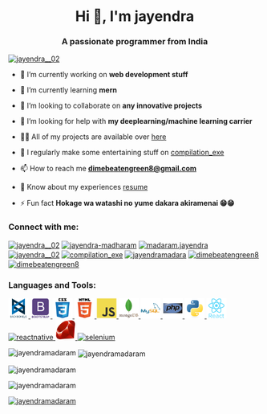 <h1 align="center">Hi 👋, I'm jayendra</h1>
<h3 align="center">A passionate programmer from India</h3>


<p align="left"> <a href="https://twitter.com/jayendra__02" target="blank"><img src="https://img.shields.io/twitter/follow/jayendra__02?logo=twitter&style=for-the-badge" alt="jayendra__02" /></a> </p>

- 🔭 I’m currently working on **web development stuff**

- 🌱 I’m currently learning **mern**

- 👯 I’m looking to collaborate on **any innovative projects**

- 🤝 I’m looking for help with **my deeplearning/machine learning carrier**

- 👨‍💻 All of my projects are available over [here](https://github.com/jayendramadaram?tab=projects)

- 📝 I regularly make some entertaining stuff on [compilation_exe](https://www.youtube.com/channel/UCU-GtEsT63xs4onwQLvmFPA)

- 📫 How to reach me **dimebeatengreen8@gmail.com**

- 📄 Know about my experiences [resume](www.linkedin.com/in/jayendra-madharam-961922200)

- ⚡ Fun fact **Hokage wa watashi no yume dakara akiramenai 😁😁**

<h3 align="left">Connect with me:</h3>
<p align="left">
<a href="https://twitter.com/jayendra__02" target="blank"><img align="center" src="https://raw.githubusercontent.com/rahuldkjain/github-profile-readme-generator/master/src/images/icons/Social/twitter.svg" alt="jayendra__02" height="30" width="40" /></a>
<a href="https://linkedin.com/in/jayendra-madharam" target="blank"><img align="center" src="https://raw.githubusercontent.com/rahuldkjain/github-profile-readme-generator/master/src/images/icons/Social/linked-in-alt.svg" alt="jayendra-madharam" height="30" width="40" /></a>
<a href="https://fb.com/madaram.jayendra" target="blank"><img align="center" src="https://raw.githubusercontent.com/rahuldkjain/github-profile-readme-generator/master/src/images/icons/Social/facebook.svg" alt="madaram.jayendra" height="30" width="40" /></a>
<a href="https://instagram.com/jayendra__02" target="blank"><img align="center" src="https://raw.githubusercontent.com/rahuldkjain/github-profile-readme-generator/master/src/images/icons/Social/instagram.svg" alt="jayendra__02" height="30" width="40" /></a>
<a href="https://www.youtube.com/c/compilation_exe" target="blank"><img align="center" src="https://raw.githubusercontent.com/rahuldkjain/github-profile-readme-generator/master/src/images/icons/Social/youtube.svg" alt="compilation_exe" height="30" width="40" /></a>
<a href="https://www.codechef.com/users/jayendramadara" target="blank"><img align="center" src="https://cdn.jsdelivr.net/npm/simple-icons@3.1.0/icons/codechef.svg" alt="jayendramadara" height="30" width="40" /></a>
<a href="https://www.hackerrank.com/dimebeatengreen8" target="blank"><img align="center" src="https://raw.githubusercontent.com/rahuldkjain/github-profile-readme-generator/master/src/images/icons/Social/hackerrank.svg" alt="dimebeatengreen8" height="30" width="40" /></a>
<a href="https://auth.geeksforgeeks.org/user/dimebeatengreen8" target="blank"><img align="center" src="https://raw.githubusercontent.com/rahuldkjain/github-profile-readme-generator/master/src/images/icons/Social/geeks-for-geeks.svg" alt="dimebeatengreen8" height="30" width="40" /></a>
</p>

<h3 align="left">Languages and Tools:</h3>
<p align="left"> <a href="https://backbonejs.org" target="_blank"> <img src="https://raw.githubusercontent.com/devicons/devicon/master/icons/backbonejs/backbonejs-original-wordmark.svg" alt="backbonejs" width="40" height="40"/> </a> <a href="https://getbootstrap.com" target="_blank"> <img src="https://raw.githubusercontent.com/devicons/devicon/master/icons/bootstrap/bootstrap-plain-wordmark.svg" alt="bootstrap" width="40" height="40"/> </a> <a href="https://www.w3schools.com/css/" target="_blank"> <img src="https://raw.githubusercontent.com/devicons/devicon/master/icons/css3/css3-original-wordmark.svg" alt="css3" width="40" height="40"/> </a> <a href="https://www.w3.org/html/" target="_blank"> <img src="https://raw.githubusercontent.com/devicons/devicon/master/icons/html5/html5-original-wordmark.svg" alt="html5" width="40" height="40"/> </a> <a href="https://developer.mozilla.org/en-US/docs/Web/JavaScript" target="_blank"> <img src="https://raw.githubusercontent.com/devicons/devicon/master/icons/javascript/javascript-original.svg" alt="javascript" width="40" height="40"/> </a> <a href="https://www.mongodb.com/" target="_blank"> <img src="https://raw.githubusercontent.com/devicons/devicon/master/icons/mongodb/mongodb-original-wordmark.svg" alt="mongodb" width="40" height="40"/> </a> <a href="https://www.mysql.com/" target="_blank"> <img src="https://raw.githubusercontent.com/devicons/devicon/master/icons/mysql/mysql-original-wordmark.svg" alt="mysql" width="40" height="40"/> </a> <a href="https://www.php.net" target="_blank"> <img src="https://raw.githubusercontent.com/devicons/devicon/master/icons/php/php-original.svg" alt="php" width="40" height="40"/> </a> <a href="https://www.python.org" target="_blank"> <img src="https://raw.githubusercontent.com/devicons/devicon/master/icons/python/python-original.svg" alt="python" width="40" height="40"/> </a> <a href="https://reactjs.org/" target="_blank"> <img src="https://raw.githubusercontent.com/devicons/devicon/master/icons/react/react-original-wordmark.svg" alt="react" width="40" height="40"/> </a> <a href="https://reactnative.dev/" target="_blank"> <img src="https://reactnative.dev/img/header_logo.svg" alt="reactnative" width="40" height="40"/> </a> <a href="https://www.ruby-lang.org/en/" target="_blank"> <img src="https://raw.githubusercontent.com/devicons/devicon/master/icons/ruby/ruby-original.svg" alt="ruby" width="40" height="40"/> </a> <a href="https://www.selenium.dev" target="_blank"> <img src="https://raw.githubusercontent.com/detain/svg-logos/780f25886640cef088af994181646db2f6b1a3f8/svg/selenium-logo.svg" alt="selenium" width="40" height="40"/> </a> </p>

<p><img align="left" src="https://github-readme-stats.vercel.app/api/top-langs?username=jayendramadaram&show_icons=true&locale=en&layout=compact" alt="jayendramadaram" /></p>

<p>&nbsp;<img align="center" src="https://github-readme-stats.vercel.app/api?username=jayendramadaram&show_icons=true&locale=en" alt="jayendramadaram" /></p>

<p><img align="center" src="https://github-readme-streak-stats.herokuapp.com/?user=jayendramadaram&" alt="jayendramadaram" /></p>




<p align="left"> <img src="https://komarev.com/ghpvc/?username=jayendramadaram&label=Profile%20views&color=0e75b6&style=flat" alt="jayendramadaram" /> </p>

<p align="left"> <a href="https://github.com/ryo-ma/github-profile-trophy"><img src="https://github-profile-trophy.vercel.app/?username=jayendramadaram" alt="jayendramadaram" /></a> </p>

